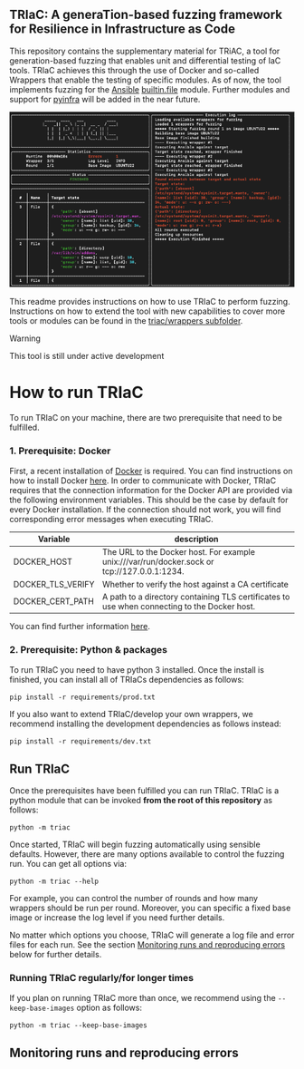## TRIaC: A generaTion-based fuzzing framework for Resilience in Infrastructure as Code

This repository contains the supplementary material for TRiAC, a tool for generation-based fuzzing that enables unit and differential testing of IaC tools. TRIaC achieves this through the use of Docker and so-called Wrappers that enable the testing of specific modules. As of now, the tool implements fuzzing for the [Ansible](https://www.ansible.com/) [builtin.file](https://docs.ansible.com/ansible/latest/collections/ansible/builtin/file_module.html) module. Further modules and support for [pyinfra](https://pyinfra.com/) will be added in the near future.

![Image](/img/example.png "Screenshot of a TRIaC run")

This readme provides instructions on how to use TRIaC to perform fuzzing. Instructions on how to extend the tool with new capabilities to cover more tools or modules can be found in the [triac/wrappers subfolder](/triac/wrappers/Readme.md).

> [!WARNING]  
> This tool is still under active development

# How to run TRIaC

To run TRIaC on your machine, there are two prerequisite that need to be fulfilled.

### 1. Prerequisite: Docker 

First, a recent installation of [Docker](https://www.docker.com/#build) is required. You can find instructions on how to install Docker [here](https://www.docker.com/#build). In order to communicate with Docker, TRIaC requires that the connection information for the Docker API are provided via the following environment variables. This should be the case by default for every Docker installation. If the connection should not work, you will find corresponding error messages when executing TRIaC.

| Variable          | description                                                                                   |
|-------------------|-----------------------------------------------------------------------------------------------|
| DOCKER_HOST       | The URL to the Docker host. For example unix:///var/run/docker.sock or  tcp://127.0.0.1:1234. |
| DOCKER_TLS_VERIFY | Whether to verify the host against a CA certificate                                           |
| DOCKER_CERT_PATH  | A path to a directory containing TLS certificates to use when connecting to the Docker host.  |

You can find further information [here](https://docker-py.readthedocs.io/en/stable/client.html#docker.client.from_env).

### 2. Prerequisite: Python & packages

To run TRIaC you need to have python 3 installed. Once the install is finished, you can install all of TRIaCs dependencies as follows:

```console
pip install -r requirements/prod.txt
```

If you also want to extend TRIaC/develop your own wrappers, we recommend installing the development dependencies as follows instead:

```console
pip install -r requirements/dev.txt
```

## Run TRIaC

Once the prerequisites have been fulfilled you can run TRIaC. TRIaC is a python module that can be invoked **from the root of this repository** as follows:

```
python -m triac
```

Once started, TRIaC will begin fuzzing automatically using sensible defaults. However, there are many options available to control the fuzzing run. You can get all options via:

```
python -m triac --help
```

For example, you can control the number of rounds and how many wrappers should be run per round. Moreover, you can specific a fixed base image or increase the log level if you need further details.

No matter which options you choose, TRIaC will generate a log file and error files for each run. See the section [Monitoring runs and reproducing errors](#monitoring-runs-and-reproducing-errors) below for further details.

### Running TRIaC regularly/for longer times

If you plan on running TRIaC more than once, we recommend using the ```--keep-base-images``` option as follows:

```
python -m triac --keep-base-images
```

## Monitoring runs and reproducing errors